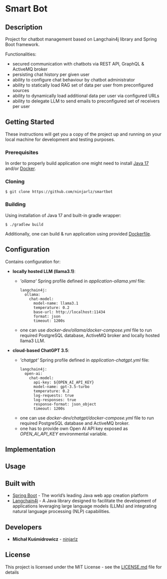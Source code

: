 # Smart Bot

## Description

Project for chatbot management based on Langchain4j library and Spring Boot framework.

Functionalities:
* secured communication with chatbots via REST API, GraphQL & ActiveMQ broker
* persisting chat history per given user
* ability to configure chat behaviour by chatbot administrator
* ability to statically load RAG set of data per user from preconfigured sources
* ability to dynamically load additional data per user via configured URLs
* ability to delegate LLM to send emails to preconfigured set of receivers per user

## Getting Started

These instructions will get you a copy of the project up and running on your local machine for development and testing purposes.

### Prerequisites

In order to properly build application one might need to install [Java 17](https://www.oracle.com/th/java/technologies/downloads/#java17) and/or [Docker](https://www.docker.com/get-started/).

### Cloning

```
$ git clone https://github.com/ninjarlz/smartbot
```

### Building

Using installation of Java 17 and built-in gradle wrapper:
```
$ ./gradlew build
```
Additionally, one can build & run application using provided [Dockerfile](Dockerfile).

## Configuration

Contains configuration for:
* **locally hosted LLM (llama3.1)**:
    * *'ollama'* Spring profile defined in *application-ollama.yml* file:
      ```
      langchain4j:
        ollama:
          chat-model:
            model-name: llama3.1
            temperature: 0.2
            base-url: http://localhost:11434
            format: json
            timeout: 1200s
      ```
    * one can use *docker-dev/ollama/docker-compose.yml* file to run required PostgreSQL database, ActiveMQ broker and locally hosted llama3 LLM.

* **cloud-based ChatGPT 3.5**:
    * *'chatgpt'* Spring profile defined in *application-chatgpt.yml* file:
      ```
      langchain4j:
        open-ai:
          chat-model:
            api-key: ${OPEN_AI_API_KEY}
            model-name: gpt-3.5-turbo
            temperature: 0.2
            log-requests: true
            log-responses: true
            response-format: json_object
            timeout: 1200s
      ```
    * one can use *docker-dev/chatgpt/docker-compose.yml* file to run required PostgreSQL database and ActiveMQ broker.
    * one has to provide own Open AI API key exposed as *OPEN_AI_API_KEY* environmental variable.

## Implementation

## Usage

## Built with
* [Spring Boot](https://spring.io/projects/spring-boot) - The world’s leading Java web app creation platform
* [Langchain4j](https://docs.langchain4j.dev) - A Java library designed to facilitate the development of applications leveraging large language models (LLMs) and integrating natural language processing (NLP) capabilities.

## Developers
* **Michał Kuśmidrowicz** - [ninjarlz](https://github.com/ninjarlz)

## License
This project is licensed under the MIT License - see the [LICENSE.md](LICENSE.md) file for details